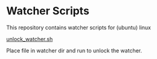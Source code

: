 # Watcher Scripts

This repository contains watcher scripts for (ubuntu) linux

[unlock_watcher.sh](./unlock_watcher.sh)

Place file in watcher dir and run to unlock the watcher.


